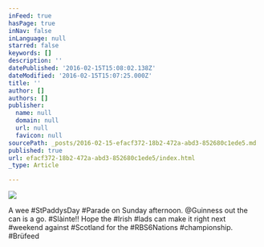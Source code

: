 ```yaml
---
inFeed: true
hasPage: true
inNav: false
inLanguage: null
starred: false
keywords: []
description: ''
datePublished: '2016-02-15T15:08:02.138Z'
dateModified: '2016-02-15T15:07:25.000Z'
title: ''
author: []
authors: []
publisher:
  name: null
  domain: null
  url: null
  favicon: null
sourcePath: _posts/2016-02-15-efacf372-18b2-472a-abd3-852680c1ede5.md
published: true
url: efacf372-18b2-472a-abd3-852680c1ede5/index.html
_type: Article

---
```

![](https://the-grid-user-content.s3-us-west-2.amazonaws.com/2e85f34a-737f-4c9b-8fdb-3380210d1543.jpg)

A wee \#StPaddysDay \#Parade on Sunday afternoon. @Guinness out the can is a go. \#Slàinte!! Hope the \#Irish \#lads can make it right next \#weekend against \#Scotland for the \#RBS6Nations \#championship. \#Brüfeed